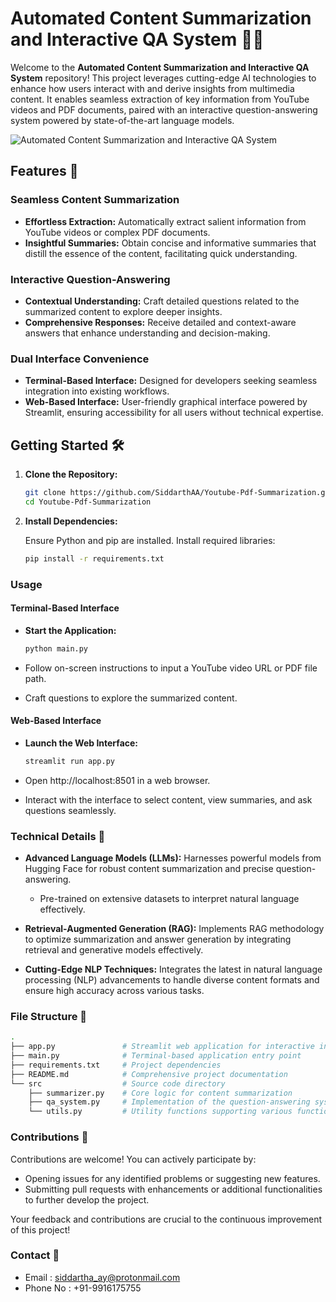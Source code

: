 # Automated Content Summarization and Interactive QA System 🤖💬

Welcome to the **Automated Content Summarization and Interactive QA System** repository! This project leverages cutting-edge AI technologies to enhance how users interact with and derive insights from multimedia content. It enables seamless extraction of key information from YouTube videos and PDF documents, paired with an interactive question-answering system powered by state-of-the-art language models.

![Automated Content Summarization and Interactive QA System](https://cdn.prod.website-files.com/61e7d259b7746e3f63f0b6be/63ff69ffc144e6f158d82bff_logo%20hugging%20face.png)

## Features 🚀

### Seamless Content Summarization

- **Effortless Extraction:** Automatically extract salient information from YouTube videos or complex PDF documents.
- **Insightful Summaries:** Obtain concise and informative summaries that distill the essence of the content, facilitating quick understanding.

### Interactive Question-Answering

- **Contextual Understanding:** Craft detailed questions related to the summarized content to explore deeper insights.
- **Comprehensive Responses:** Receive detailed and context-aware answers that enhance understanding and decision-making.

### Dual Interface Convenience

- **Terminal-Based Interface:** Designed for developers seeking seamless integration into existing workflows.
- **Web-Based Interface:** User-friendly graphical interface powered by Streamlit, ensuring accessibility for all users without technical expertise.

## Getting Started 🛠️

1. **Clone the Repository:**

   ```bash
   git clone https://github.com/SiddarthAA/Youtube-Pdf-Summarization.git
   cd Youtube-Pdf-Summarization
   ```

2. **Install Dependencies:**

   Ensure Python and pip are installed. Install required libraries:

   ```bash
   pip install -r requirements.txt
   ```

### Usage

#### Terminal-Based Interface

- **Start the Application:**

  ```bash
  python main.py
  ```

- Follow on-screen instructions to input a YouTube video URL or PDF file path.

- Craft questions to explore the summarized content.

#### Web-Based Interface

- **Launch the Web Interface:**

  ```bash
  streamlit run app.py
  ```

- Open http://localhost:8501 in a web browser.

- Interact with the interface to select content, view summaries, and ask questions seamlessly.

### Technical Details 🧠

- **Advanced Language Models (LLMs):** Harnesses powerful models from Hugging Face for robust content summarization and precise question-answering.
  - Pre-trained on extensive datasets to interpret natural language effectively.
  
- **Retrieval-Augmented Generation (RAG):** Implements RAG methodology to optimize summarization and answer generation by integrating retrieval and generative models effectively.

- **Cutting-Edge NLP Techniques:** Integrates the latest in natural language processing (NLP) advancements to handle diverse content formats and ensure high accuracy across various tasks.

### File Structure 📁

```bash
.
├── app.py               # Streamlit web application for interactive interface
├── main.py              # Terminal-based application entry point
├── requirements.txt     # Project dependencies
├── README.md            # Comprehensive project documentation
└── src                  # Source code directory
    ├── summarizer.py    # Core logic for content summarization
    ├── qa_system.py     # Implementation of the question-answering system
    └── utils.py         # Utility functions supporting various functionalities
```

### Contributions 🤝

Contributions are welcome! You can actively participate by:

- Opening issues for any identified problems or suggesting new features.
- Submitting pull requests with enhancements or additional functionalities to further develop the project.

Your feedback and contributions are crucial to the continuous improvement of this project!

### Contact 📜
- Email : siddartha_ay@protonmail.com
- Phone No : +91-9916175755

